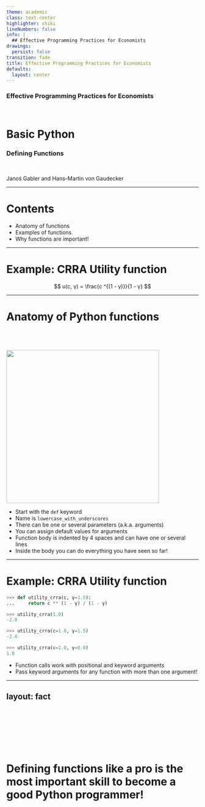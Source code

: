 ```yaml
---
theme: academic
class: text-center
highlighter: shiki
lineNumbers: false
info: |
  ## Effective Programming Practices for Economists
drawings:
  persist: false
transition: fade
title: Effective Programming Practices for Economists
defaults:
  layout: center
---
```


### Effective Programming Practices for Economists

<br/>

# Basic Python

### Defining Functions

<br/>


Janoś Gabler and Hans-Martin von Gaudecker

---

# Contents

- Anatomy of functions
- Examples of functions
- Why functions are important!


---

# Example: CRRA Utility function

$$
u(c, γ) = \frac{c ^{(1 - γ)}}{1 - γ}
$$


---

# Anatomy of Python functions

<br/>

<div class="grid grid-cols-2 gap-4">
<div>

<br/>
<br/>

<img src="/function_anatomy.png" class="rounded" width="400"/>


</div>
<div>

- Start with the `def` keyword
- Name is `lowercase_with_underscores`
- There can be one or several parameters (a.k.a. arguments)
- You can assign default values for arguments
- Function body is indented by 4 spaces and can have one or several lines
- Inside the body you can do everything you have seen so far!


</div>
</div>


---

# Example: CRRA Utility function


<div class="grid grid-cols-5 gap-4">
<div class="col-span-3">

```python
>>> def utility_crra(c, γ=1.5):
...     return c ** (1 - γ) / (1 - γ)

>>> utility_crra(1.0)
-2.0

>>> utility_crra(c=1.0, γ=1.5)
-2.0

>>> utility_crra(c=1.0, γ=0.0)
1.0
```

</div>
<div class="col-span-2">

- Function calls work with positional and keyword arguments
- Pass keyword arguments for any function with more than one argument!


</div>
</div>


---
layout: fact
---

<br/>
<br/>
<br/>
<br/>
<br/>
<br/>

# Defining functions like a pro is the most important skill to become a good Python programmer!
